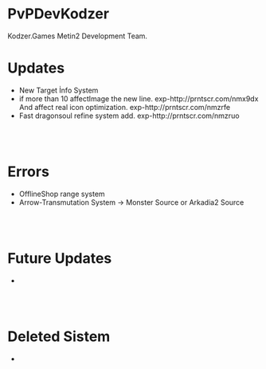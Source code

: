 # PvPDevKodzer

Kodzer.Games Metin2 Development Team.

# Updates
 <ul>
		<li>
	New Target İnfo System
		</li>
		<li>
	if more than 10 affectImage the new line. exp-http://prntscr.com/nmx9dx<br> 
	And affect real icon optimization. exp-http://prntscr.com/nmzrfe
		</li>
		<li>
	Fast dragonsoul refine system add. exp-http://prntscr.com/nmzruo
		</li>
</ul>

<br></br>

# Errors

<ul>
		<li>
OfflineShop range system 
		</li>
		<li>
	Arrow-Transmutation System -> Monster Source or Arkadia2 Source
		</li>
</ul>


<br></br>
# Future Updates
<ul>
		<li>
		</li>
</ul>

<br></br>
# Deleted Sistem
<ul>
		<li>
		</li>
</ul>
